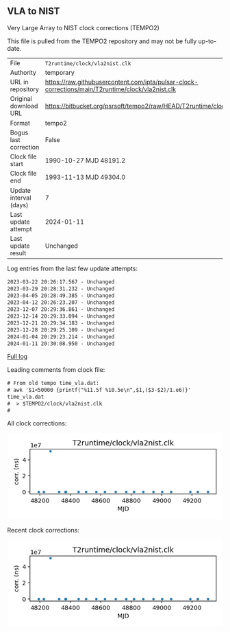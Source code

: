 
## VLA to NIST

Very Large Array to NIST clock corrections (TEMPO2)

This file is pulled from the TEMPO2 repository and may not be fully
up-to-date.

|     |     |
|:--- |:--- |
| File | `T2runtime/clock/vla2nist.clk` |
| Authority | temporary |
| URL in repository | <https://raw.githubusercontent.com/ipta/pulsar-clock-corrections/main/T2runtime/clock/vla2nist.clk> |
| Original download URL | <https://bitbucket.org/psrsoft/tempo2/raw/HEAD/T2runtime/clock/vla2nist.clk> |
| Format | tempo2 |
| Bogus last correction | False |
| Clock file start | 1990-10-27 MJD 48191.2 |
| Clock file end | 1993-11-13 MJD 49304.0 |
| Update interval (days) | 7 |
| Last update attempt | 2024-01-11 |
| Last update result | Unchanged |

Log entries from the last few update attempts:
```
2023-03-22 20:26:17.567 - Unchanged
2023-03-29 20:28:31.232 - Unchanged
2023-04-05 20:28:49.385 - Unchanged
2023-04-12 20:26:23.207 - Unchanged
2023-12-07 20:29:36.861 - Unchanged
2023-12-14 20:29:33.094 - Unchanged
2023-12-21 20:29:34.183 - Unchanged
2023-12-28 20:29:25.109 - Unchanged
2024-01-04 20:29:23.214 - Unchanged
2024-01-11 20:30:08.950 - Unchanged
```
[Full log](https://raw.githubusercontent.com/ipta/pulsar-clock-corrections/main/log/T2runtime/clock/vla2nist.clk.log)

Leading comments from clock file:

    # From old tempo time_vla.dat:
    # awk '$1<50000 {printf("%11.5f %10.5e\n",$1,($3-$2)/1.e6)}' time_vla.dat
    #  > $TEMPO2/clock/vla2nist.clk
    #



All clock corrections:

![plot of all clock corrections](vla2nist.clk.png "All corrections")

Recent clock corrections:

![plot of recent clock corrections](vla2nist.clk.short.png "Recent corrections")


